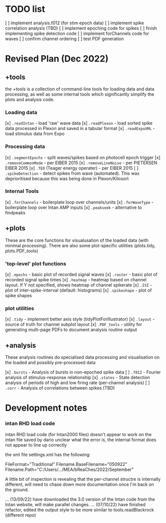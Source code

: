 
# TODO list

[ ] implement analysis.f012 (for stim epoch data)
[ ] implement spike correlation analysis (TBD)
[ ] implement epoching code for spikes
[ ] finish implementing spike detection code
[ ] implement forChannels code for waves
[ ] confirm channel ordering
[ ] test PDF generation

# Revised Plan (Dec 2022)

## +tools

the +tools is a collection of command-line tools for loading data and data processing, as well as some internal tools which significantly simplify the plots and analysis code. 

### Loading data

[x] `.readIntan` - load 'raw' wave data
[x] `.readPlexon` - load sorted spike data processed in Plexon and saved in a tabular format
[x] `.readExpoXML` - load stimulus data from Expo

### Processing data

[x] `.segmentEpochs` - split waves/spikes based on photocell epoch trigger
[x] `.removeCommonMode` - per EIBER 2015
[x] `.removeLineNoise` - per PIETERSEN EIBER 2015
[x] `.TEO` (Teager energy operater) - per EIBER 2015
[ ] `.spikeDetection` - detect spikes from wave (automated). This was deprioritised because this was being done in Plexon/Kilosort

### Internal Tools 

[x] `.forChannels` - boilerplate loop over channels/units
[x] `.forWaveType` - boilerplate loop over Intan AMP inputs
[x] `.peakseek` - alternative to findpeaks

## +plots

These are the core functions for visualusation of the loaded data (with minimal processing). There are also some plot-specific utilities (plots.tidy, plots.PDF_tools)

### 'top-level' plot functions

[x] `.epochs` - basic plot of recorded signal waves
[x] `.raster` - basic plot of recorded signal spike times
[x] `.heatmap` - heatmap based on channel layout. If Y not specified, shows heatmap of channel spikerate 
[x] `.ISI` - plot of inter-spike-interval (default: histograms)
[x] `.spikeshape` - plot of spike shapes 

### plot utilities 

[x] `.tidy` - implement better axis style (tidyPlotForIllustrator)
[x] `.layout` - source of truth for channel subplot layout
[x] `.PDF_tools` - utility for generating multi-page PDFs to document analysis routine output

## +analysis

These analysis routines do specialised data processing and visualisation on the loaded and possibly pre-processed data

[x] `.bursts` - Analysis of bursts in non-epoched spike data
[ ] `.f012` - Fourier analysis of stimulus-response relationship
[x] `.states` - State detection analysis of periods of high and low firing rate (per-channel analysis) 
[ ] `.corr` - Analysis of correlations between spikes (TBD)



# Development notes

### intan RHD load code

intan RHD load code (for Intan2000 files) doesn't appear to work on the intan file saved by dario
unclear what the error is, the internal format does not appear to line up correctly

the xml file settings.xml has the following: 

FileFormat="Traditional" 
Filename.BaseFilename="050922" 
Filename.Path="C:/Users/.../MEA/bReaChes/2022/September" 

A little bit of inspection is revealing that the per-channel structre is internally different, will need to chase down more documentation once I'm back on the ground. 

... (13/09/22) have downloaded the 3.0 version of the Intan code from the Intan website, will make parallel changes. 
... (07/10/22) have finished refactor, edited the output style to be more similar to tools.readBlackrock (different repo)